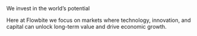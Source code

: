 <Heading tag="h1" class="mb-4">
  We invest in the <Span
    underline
    class="decoration-blue-400 decoration-8 dark:decoration-blue-600"
    >world’s potential</Span
  >
</Heading>
<P
  >Here at Flowbite we focus on markets where technology, innovation, and
  capital can unlock long-term value and drive economic growth.</P
>